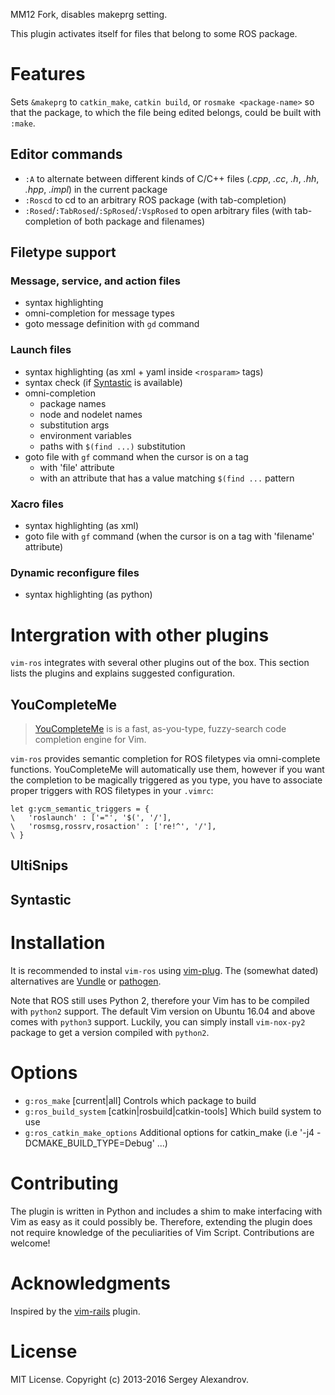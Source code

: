 MM12 Fork, disables makeprg setting.



This plugin activates itself for files that belong to some ROS package.

Features
========

Sets `&makeprg` to `catkin_make`, `catkin build`, or `rosmake <package-name>` so
that the package, to which the file being edited belongs, could be built with
`:make`.

Editor commands
---------------

- `:A` to alternate between different kinds of C/C++ files (_.cpp_, _.cc_, _.h_, _.hh_, _.hpp_, _.impl_) in the current package
- `:Roscd` to cd to an arbitrary ROS package (with tab-completion)
- `:Rosed`/`:TabRosed`/`:SpRosed`/`:VspRosed` to open arbitrary files (with tab-completion of both
  package and filenames)

Filetype support
----------------

### Message, service, and action files

- syntax highlighting
- omni-completion for message types
- goto message definition with `gd` command

### Launch files

- syntax highlighting (as xml + yaml inside `<rosparam>` tags)
- syntax check (if [Syntastic][] is available)
- omni-completion
  * package names
  * node and nodelet names
  * substitution args
  * environment variables
  * paths with `$(find ...)` substitution
- goto file with `gf` command when the cursor is on a tag
  * with 'file' attribute
  * with an attribute that has a value matching `$(find ...` pattern

### Xacro files

- syntax highlighting (as xml)
- goto file with `gf` command (when the cursor is on a tag with 'filename'
  attribute)

### Dynamic reconfigure files

- syntax highlighting (as python)

Intergration with other plugins
===============================

`vim-ros` integrates with several other plugins out of the box. This section
lists the plugins and explains suggested configuration.

YouCompleteMe
-------------

> [YouCompleteMe][] is is a fast, as-you-type, fuzzy-search code completion
> engine for Vim.

`vim-ros` provides semantic completion for ROS filetypes via omni-complete
functions. YouCompleteMe will automatically use them, however if you want the
completion to be magically triggered as you type, you have to associate proper
triggers with ROS filetypes in your `.vimrc`:

```viml
let g:ycm_semantic_triggers = {
\   'roslaunch' : ['="', '$(', '/'],
\   'rosmsg,rossrv,rosaction' : ['re!^', '/'],
\ }
```

UltiSnips
---------

Syntastic
---------

Installation
============

It is recommended to instal `vim-ros` using [vim-plug][]. The (somewhat dated)
alternatives are [Vundle][] or [pathogen][].

Note that ROS still uses Python 2, therefore your Vim has to be compiled with
`python2` support. The default Vim version on Ubuntu 16.04 and above comes with
`python3` support. Luckily, you can simply install `vim-nox-py2` package to get
a version compiled with `python2`.

Options
=======

- `g:ros_make` [current|all] Controls which package to build
- `g:ros_build_system` [catkin|rosbuild|catkin-tools] Which build system to use
- `g:ros_catkin_make_options` Additional options for catkin_make (i.e '-j4 -DCMAKE_BUILD_TYPE=Debug' ...)

Contributing
============

The plugin is written in Python and includes a shim to make interfacing with Vim
as easy as it could possibly be. Therefore, extending the plugin does not
require knowledge of the peculiarities of Vim Script. Contributions are welcome!

Acknowledgments
===============

Inspired by the [vim-rails][] plugin.

License
=======

MIT License. Copyright (c) 2013-2016 Sergey Alexandrov.

[pathogen]: https://github.com/tpope/vim-pathogen
[Vundle]: https://github.com/gmarik/vundle
[vim-plug]: https://github.com/junegunn/vim-plug
[vim-rails]: https://github.com/tpope/vim-rails
[Syntastic]: https://github.com/scrooloose/syntastic
[YouCompleteMe]: https://github.com/Valloric/YouCompleteMe
